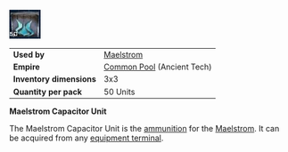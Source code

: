 ![](../images/Maelstrom_ammo.jpg "Maelstrom_ammo.jpg")

|                          |                                                             |
| ------------------------ | ----------------------------------------------------------- |
| **Used by**              | [Maelstrom](../weapons/Maelstrom.md)                        |
| **Empire**               | [Common Pool](../terminology/Common_Pool.md) (Ancient Tech) |
| **Inventory dimensions** | 3x3                                                         |
| **Quantity per pack**    | 50 Units                                                    |

**Maelstrom Capacitor Unit**

The Maelstrom Capacitor Unit is the [ammunition](Ammunition.md) for the
[Maelstrom](../weapons/Maelstrom.md). It can be acquired from any
[equipment terminal](Equipment_Terminal.md).

